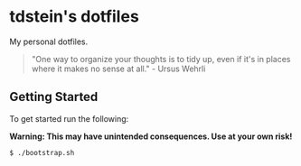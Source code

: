 # tdstein's dotfiles

My personal dotfiles.

> "One way to organize your thoughts is to tidy up, even if it's in places where
> it makes no sense at all." - Ursus Wehrli

## Getting Started

To get started run the following:

**Warning: This may have unintended consequences. Use at your own risk!**

```bash 
$ ./bootstrap.sh
```
